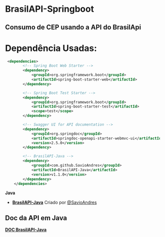 # BrasilAPI-Springboot

## Consumo de CEP usando a API do BrasilApi

# Dependência Usadas:
~~~~pom.xml
 <dependencies>
        <!-- Spring Boot Web Starter -->
        <dependency>
            <groupId>org.springframework.boot</groupId>
            <artifactId>spring-boot-starter-web</artifactId>
        </dependency>

        <!-- Spring Boot Test Starter -->
        <dependency>
            <groupId>org.springframework.boot</groupId>
            <artifactId>spring-boot-starter-test</artifactId>
            <scope>test</scope>
        </dependency>

        <!-- Swagger UI for API documentation -->
        <dependency>
			<groupId>org.springdoc</groupId>
			<artifactId>springdoc-openapi-starter-webmvc-ui</artifactId>
			<version>2.5.0</version>
		</dependency>

        <!-- BrasilAPI-Java -->
        <dependency>
            <groupId>com.github.SavioAndres</groupId>
            <artifactId>BrasilAPI-Java</artifactId>
            <version>v1.1.0</version>
        </dependency>
    </dependencies>

~~~~


**Java**
  * **[BrasilAPI-Java](https://github.com/SavioAndres/BrasilAPI-Java)** Criado por [@SavioAndres](https://github.com/SavioAndres)

## Doc da API em Java
**[ DOC BrasilAPI-Java](https://savio.pw/posts/biblioteca-brasilapi-java)**
